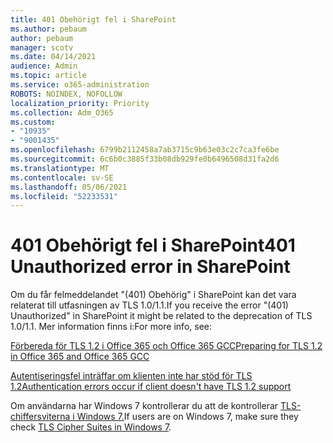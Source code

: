 ```yaml
---
title: 401 Obehörigt fel i SharePoint
ms.author: pebaum
author: pebaum
manager: scotv
ms.date: 04/14/2021
audience: Admin
ms.topic: article
ms.service: o365-administration
ROBOTS: NOINDEX, NOFOLLOW
localization_priority: Priority
ms.collection: Adm_O365
ms.custom:
- "10935"
- "9001435"
ms.openlocfilehash: 6799b2112458a7ab3715c9b63e03c2c7ca3fe6be
ms.sourcegitcommit: 6c6b0c3885f33b08db929fe0b6496508d31fa2d6
ms.translationtype: MT
ms.contentlocale: sv-SE
ms.lasthandoff: 05/06/2021
ms.locfileid: "52233531"
---
```

# <a name="401-unauthorized-error-in-sharepoint"></a><span data-ttu-id="3876f-102">401 Obehörigt fel i SharePoint</span><span class="sxs-lookup"><span data-stu-id="3876f-102">401 Unauthorized error in SharePoint</span></span>

<span data-ttu-id="3876f-103">Om du får felmeddelandet "(401) Obehörig" i SharePoint kan det vara relaterat till utfasningen av TLS 1.0/1.1.</span><span class="sxs-lookup"><span data-stu-id="3876f-103">If you receive the error "(401) Unauthorized" in SharePoint it might be related to the deprecation of TLS 1.0/1.1.</span></span> <span data-ttu-id="3876f-104">Mer information finns i:</span><span class="sxs-lookup"><span data-stu-id="3876f-104">For more info, see:</span></span>

[<span data-ttu-id="3876f-105">Förbereda för TLS 1.2 i Office 365 och Office 365 GCC</span><span class="sxs-lookup"><span data-stu-id="3876f-105">Preparing for TLS 1.2 in Office 365 and Office 365 GCC</span></span>](https://docs.microsoft.com/microsoft-365/compliance/prepare-tls-1.2-in-office-365)

[<span data-ttu-id="3876f-106">Autentiseringsfel inträffar om klienten inte har stöd för TLS 1.2</span><span class="sxs-lookup"><span data-stu-id="3876f-106">Authentication errors occur if client doesn't have TLS 1.2 support</span></span>](https://review.docs.microsoft.com/sharepoint/troubleshoot/administration/authentication-errors-tls12-support)

<span data-ttu-id="3876f-107">Om användarna har Windows 7 kontrollerar du att de kontrollerar [TLS-chiffersviterna i Windows 7.](https://docs.microsoft.com/windows/win32/secauthn/tls-cipher-suites-in-windows-7)</span><span class="sxs-lookup"><span data-stu-id="3876f-107">If users are on Windows 7, make sure they check [TLS Cipher Suites in Windows 7](https://docs.microsoft.com/windows/win32/secauthn/tls-cipher-suites-in-windows-7).</span></span>